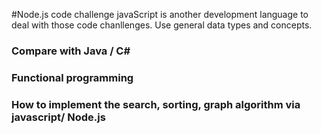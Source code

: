 #Node.js code challenge
javaScript is another development language to deal with those code chanllenges. Use general data types and concepts.

### Compare with Java / C#


### Functional programming 


### How to implement the search, sorting, graph algorithm via javascript/ Node.js


